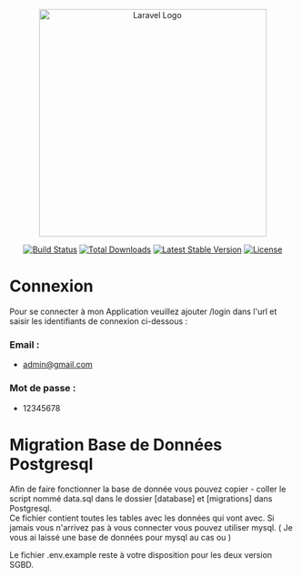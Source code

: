 <p align="center"><a href="https://laravel.com" target="_blank"><img src="https://raw.githubusercontent.com/laravel/art/master/logo-lockup/5%20SVG/2%20CMYK/1%20Full%20Color/laravel-logolockup-cmyk-red.svg" width="400" alt="Laravel Logo"></a></p>

<p align="center">
<a href="https://github.com/laravel/framework/actions"><img src="https://github.com/laravel/framework/workflows/tests/badge.svg" alt="Build Status"></a>
<a href="https://packagist.org/packages/laravel/framework"><img src="https://img.shields.io/packagist/dt/laravel/framework" alt="Total Downloads"></a>
<a href="https://packagist.org/packages/laravel/framework"><img src="https://img.shields.io/packagist/v/laravel/framework" alt="Latest Stable Version"></a>
<a href="https://packagist.org/packages/laravel/framework"><img src="https://img.shields.io/packagist/l/laravel/framework" alt="License"></a>
</p>

# Connexion
Pour se connecter à mon Application veuillez ajouter /login dans l'url et saisir les identifiants de connexion ci-dessous :
### Email : 
- admin@gmail.com
### Mot de passe : 
- 12345678 

# Migration Base de Données Postgresql

Afin de faire fonctionner la base de donnée vous pouvez copier - coller le script nommé data.sql dans le dossier [database] et [migrations] dans Postgresql.  
Ce fichier contient toutes les tables avec les données qui vont avec. Si jamais vous n'arrivez pas à vous connecter vous pouvez utiliser mysql. 
( Je vous ai laissé une base de données pour mysql au cas ou )

Le fichier .env.example reste à votre disposition pour les deux version SGBD. 
